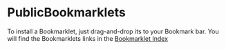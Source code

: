 # PublicBookmarklets

To install a Bookmarklet, just drag-and-drop its to your Bookmark bar. You will find the Bookmarklets links in the [Bookmarklet Index](https://rawgit.com/FuglyLionKing/PublicBookmarklets/master/BookmarkletIndex.html)
